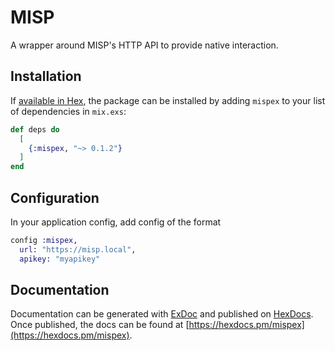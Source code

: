 # MISP

A wrapper around MISP's HTTP API to provide native interaction.


## Installation

If [available in Hex](https://hex.pm/docs/publish), the package can be installed
by adding `mispex` to your list of dependencies in `mix.exs`:

```elixir
def deps do
  [
    {:mispex, "~> 0.1.2"}
  ]
end
```

## Configuration

In your application config, add config of the format

```elixir
config :mispex,
  url: "https://misp.local",
  apikey: "myapikey"
```


## Documentation

Documentation can be generated with [ExDoc](https://github.com/elixir-lang/ex_doc)
and published on [HexDocs](https://hexdocs.pm). Once published, the docs can
be found at [https://hexdocs.pm/mispex](https://hexdocs.pm/mispex).

